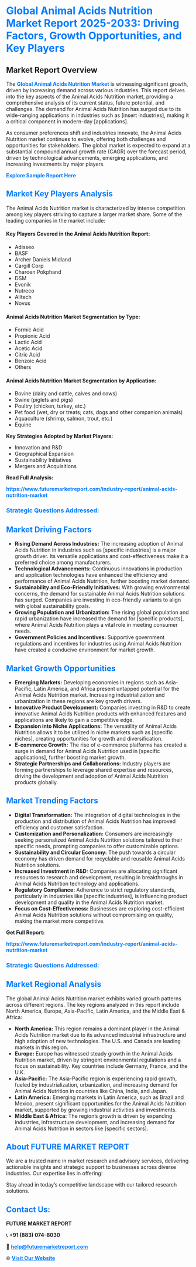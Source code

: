 <h1 style="color: #007BFF;">Global Animal Acids Nutrition Market Report 2025-2033: Driving Factors, Growth Opportunities, and Key Players</h1>

<section id="overview">
<h2>Market Report Overview</h2>
<p>The <a href="https://www.futuremarketreport.com/industry-report/animal-acids-nutrition-market" style="color: #007BFF; text-decoration: none;"><strong>Global Animal Acids Nutrition Market</strong></a> is witnessing significant growth, driven by increasing demand across various industries. This report delves into the key aspects of the Animal Acids Nutrition market, providing a comprehensive analysis of its current status, future potential, and challenges. The demand for Animal Acids Nutrition has surged due to its wide-ranging applications in industries such as [insert industries], making it a critical component in modern-day [applications].</p>
<p>As consumer preferences shift and industries innovate, the Animal Acids Nutrition market continues to evolve, offering both challenges and opportunities for stakeholders. The global market is expected to expand at a substantial compound annual growth rate (CAGR) over the forecast period, driven by technological advancements, emerging applications, and increasing investments by major players.</p>
</section>

<section id="overview">
<p><a href="https://www.futuremarketreport.com/request-sample/reportId=103351" style="color: #007BFF; text-decoration: none;"><strong>Explore Sample Report Here</strong></a></p>
</section>

<section id="key-players">
<h2 style="color: #007BFF;">Market Key Players Analysis</h2>
<p>The Animal Acids Nutrition market is characterized by intense competition among key players striving to capture a larger market share. Some of the leading companies in the market include:</p>
<h4>Key Players Covered in the Animal Acids Nutrition Report:</h4>
<ul><li>Adisseo</li><li>BASF</li><li>Archer Daniels Midland</li><li>Cargill Corp</li><li>Charoen Pokphand</li><li>DSM</li><li>Evonik</li><li>Nutreco</li><li>Alltech</li><li>Novus</li></ul>
<h4>Animal Acids Nutrition Market Segmentation by Type:</h4>
<ul><li>Formic Acid</li><li>Propionic Acid</li><li>Lactic Acid</li><li>Acetic Acid</li><li>Citric Acid</li><li>Benzoic Acid</li><li>Others</li></ul>

<h4>Animal Acids Nutrition Market Segmentation by Application:</h4>
<ul><li>Bovine (dairy and cattle, calves and cows)</li><li>Swine (piglets and pigs)</li><li>Poultry (chicken, turkey, etc.)</li><li>Pet food (wet, dry or treats; cats, dogs and other companion animals)</li><li>Aquaculture (shrimp, salmon, trout, etc.)</li><li>Equine</li></ul>
<p><strong>Key Strategies Adopted by Market Players:</strong></p>
<ul>
<li>Innovation and R&D</li>
<li>Geographical Expansion</li>
<li>Sustainability Initiatives</li>
<li>Mergers and Acquisitions</li>
</ul>
</section>

<section>
<p><strong>Read Full Analysis: </strong></p><a href="https://www.futuremarketreport.com/industry-report/animal-acids-nutrition-market" style="color: #007BFF; text-decoration: none;"><strong>https://www.futuremarketreport.com/industry-report/animal-acids-nutrition-market</strong></a>
<h3 style="color: #007BFF;">Strategic Questions Addressed:</h3>
</section>

<section id="driving-factors">
<h2 style="color: #007BFF;">Market Driving Factors</h2>
<ul>
<li><strong>Rising Demand Across Industries:</strong> The increasing adoption of Animal Acids Nutrition in industries such as [specific industries] is a major growth driver. Its versatile applications and cost-effectiveness make it a preferred choice among manufacturers.</li>
<li><strong>Technological Advancements:</strong> Continuous innovations in production and application technologies have enhanced the efficiency and performance of Animal Acids Nutrition, further boosting market demand.</li>
<li><strong>Sustainability and Eco-Friendly Initiatives:</strong> With growing environmental concerns, the demand for sustainable Animal Acids Nutrition solutions has surged. Companies are investing in eco-friendly variants to align with global sustainability goals.</li>
<li><strong>Growing Population and Urbanization:</strong> The rising global population and rapid urbanization have increased the demand for [specific products], where Animal Acids Nutrition plays a vital role in meeting consumer needs.</li>
<li><strong>Government Policies and Incentives:</strong> Supportive government regulations and incentives for industries using Animal Acids Nutrition have created a conducive environment for market growth.</li>
</ul>
</section>

<section id="growth-opportunities">
<h2 style="color: #007BFF;">Market Growth Opportunities</h2>
<ul>
<li><strong>Emerging Markets:</strong> Developing economies in regions such as Asia-Pacific, Latin America, and Africa present untapped potential for the Animal Acids Nutrition market. Increasing industrialization and urbanization in these regions are key growth drivers.</li>
<li><strong>Innovative Product Development:</strong> Companies investing in R&D to create innovative Animal Acids Nutrition products with enhanced features and applications are likely to gain a competitive edge.</li>
<li><strong>Expansion into Niche Applications:</strong> The versatility of Animal Acids Nutrition allows it to be utilized in niche markets such as [specific niches], creating opportunities for growth and diversification.</li>
<li><strong>E-commerce Growth:</strong> The rise of e-commerce platforms has created a surge in demand for Animal Acids Nutrition used in [specific applications], further boosting market growth.</li>
<li><strong>Strategic Partnerships and Collaborations:</strong> Industry players are forming partnerships to leverage shared expertise and resources, driving the development and adoption of Animal Acids Nutrition products globally.</li>
</ul>
</section>

<section id="trending-factors">
<h2 style="color: #007BFF;">Market Trending Factors</h2>
<ul>
<li><strong>Digital Transformation:</strong> The integration of digital technologies in the production and distribution of Animal Acids Nutrition has improved efficiency and customer satisfaction.</li>
<li><strong>Customization and Personalization:</strong> Consumers are increasingly seeking personalized Animal Acids Nutrition solutions tailored to their specific needs, prompting companies to offer customizable options.</li>
<li><strong>Sustainability and Circular Economy:</strong> The push towards a circular economy has driven demand for recyclable and reusable Animal Acids Nutrition solutions.</li>
<li><strong>Increased Investment in R&D:</strong> Companies are allocating significant resources to research and development, resulting in breakthroughs in Animal Acids Nutrition technology and applications.</li>
<li><strong>Regulatory Compliance:</strong> Adherence to strict regulatory standards, particularly in industries like [specific industries], is influencing product development and quality in the Animal Acids Nutrition market.</li>
<li><strong>Focus on Cost-Effectiveness:</strong> Businesses are exploring cost-efficient Animal Acids Nutrition solutions without compromising on quality, making the market more competitive.</li>
</ul>
</section>

<section>
<p><strong>Get Full Report: </strong></p><a href="https://www.futuremarketreport.com/industry-report/animal-acids-nutrition-market" style="color: #007BFF; text-decoration: none;"><strong>https://www.futuremarketreport.com/industry-report/animal-acids-nutrition-market</strong></a>
<h3 style="color: #007BFF;">Strategic Questions Addressed:</h3>
</section>


<section id="regional-analysis">
<h2 style="color: #007BFF;">Market Regional Analysis</h2>
<p>The global Animal Acids Nutrition market exhibits varied growth patterns across different regions. The key regions analyzed in this report include North America, Europe, Asia-Pacific, Latin America, and the Middle East & Africa:</p>
<ul>
<li><strong>North America:</strong> This region remains a dominant player in the Animal Acids Nutrition market due to its advanced industrial infrastructure and high adoption of new technologies. The U.S. and Canada are leading markets in this region.</li>
<li><strong>Europe:</strong> Europe has witnessed steady growth in the Animal Acids Nutrition market, driven by stringent environmental regulations and a focus on sustainability. Key countries include Germany, France, and the U.K.</li>
<li><strong>Asia-Pacific:</strong> The Asia-Pacific region is experiencing rapid growth, fueled by industrialization, urbanization, and increasing demand for Animal Acids Nutrition in countries like China, India, and Japan.</li>
<li><strong>Latin America:</strong> Emerging markets in Latin America, such as Brazil and Mexico, present significant opportunities for the Animal Acids Nutrition market, supported by growing industrial activities and investments.</li>
<li><strong>Middle East & Africa:</strong> The region’s growth is driven by expanding industries, infrastructure development, and increasing demand for Animal Acids Nutrition in sectors like [specific sectors].</li>
</ul>
</section>

<footer>
<h2 style="color: #007BFF;">About FUTURE MARKET REPORT</h2>
<p>We are a trusted name in market research and advisory services, delivering actionable insights and strategic support to businesses across diverse industries. Our expertise lies in offering:</p>

<p>Stay ahead in today’s competitive landscape with our tailored research solutions.</p>

<h2 style="color: #007BFF;">Contact Us:</h2>
<p><strong>FUTURE MARKET REPORT</strong></p>
<p>📞 <strong>+91 (883) 074-8030</strong></p>
<p>📧 <strong><a href="mailto:help@futuremarketreport.com" style="color: #007BFF;">help@futuremarketreport.com</a></strong></p>
<p>🌐 <strong><a href="https://www.futuremarketreport.com/" style="color: #007BFF;">Visit Our Website</a></strong></p>
</footer>